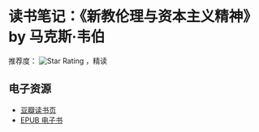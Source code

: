 # 读书笔记：《新教伦理与资本主义精神》 by 马克斯·韦伯
推荐度： ![Star Rating](https://starrating-beta.vercel.app/3.5/) ，精读

## 电子资源
- [豆瓣读书页](https://book.douban.com/subject/27620428/)
- [EPUB 电子书]()
